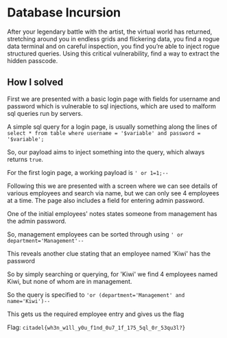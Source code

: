 # Database Incursion
After your legendary battle with the artist, the virtual world has returned, stretching around you in endless grids and flickering data, you find a rogue data terminal and on careful inspection, you find you’re able to inject rogue structured queries. Using this critical vulnerability, find a way to extract the hidden passcode.

## How I solved
First we are presented with a basic login page with fields for username and password which is vulnerable to sql injections, which are used to malform sql queries run by servers.

A simple sql query for a login page, is usually something along the lines of `select * from table where username = '$variable' and password = '$variable';`

So, our payload aims to inject something into the query, which always returns `true`.

For the first login page, a working payload is `' or 1=1;--`

Following this we are presented with a screen where we can see details of various employees and search via name, but we can only see 4 employees at a time. The page also includes a field for entering admin password.

One of the initial employees' notes states someone from management has the admin password.

So, management employees can be sorted through using `' or department='Management'--`

This reveals another clue stating that an employee named 'Kiwi' has the password

So by simply searching or querying, for 'Kiwi' we find 4 employees named Kiwi, but none of whom are in management.

So the query is specified to `'or (department='Management' and name='Kiwi')--`

This gets us the required employee entry and gives us the flag

Flag: `citadel{wh3n_w1ll_y0u_f1nd_0u7_1f_175_5ql_0r_53qu3l?}`
